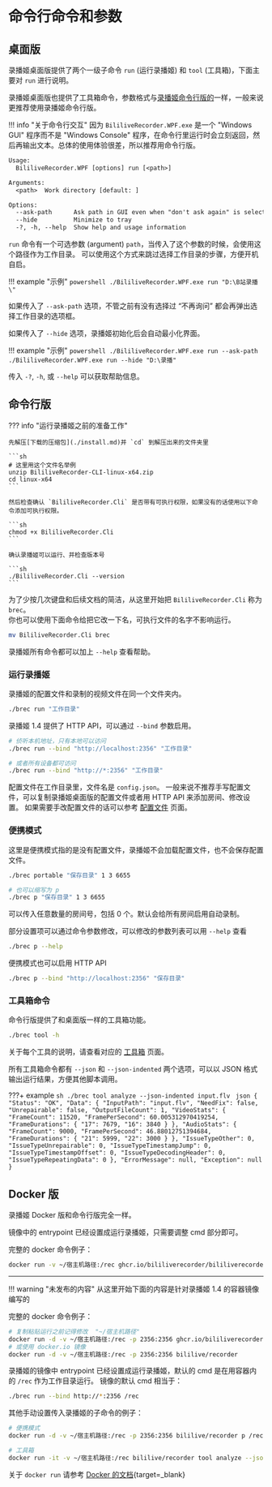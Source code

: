 # 命令行命令和参数

## 桌面版


录播姬桌面版提供了两个一级子命令 `run` (运行录播姬) 和 `tool` (工具箱)，下面主要对 `run` 进行说明。

录播姬桌面版也提供了工具箱命令，参数格式与[录播姬命令行版的](#工具箱命令)一样，一般来说更推荐使用录播姬命令行版。

!!! info "关于命令行交互"
    因为 `BililiveRecorder.WPF.exe` 是一个 "Windows GUI" 程序而不是 "Windows Console" 程序，在命令行里运行时会立刻返回，然后再输出文本。总体的使用体验很差，所以推荐用命令行版。

```txt
Usage:
  BililiveRecorder.WPF [options] run [<path>]

Arguments:
  <path>  Work directory [default: ]

Options:
  --ask-path      Ask path in GUI even when "don't ask again" is selected before.
  --hide          Minimize to tray
  -?, -h, --help  Show help and usage information
```

`run` 命令有一个可选参数 (argument) `path`，当传入了这个参数的时候，会使用这个路径作为工作目录。
可以使用这个方式来跳过选择工作目录的步骤，方便开机自启。

!!! example "示例"
    ```powershell
    ./BililiveRecorder.WPF.exe run "D:\B站录播\"
    ```

如果传入了 `--ask-path` 选项，不管之前有没有选择过 “不再询问” 都会再弹出选择工作目录的选项框。

如果传入了 `--hide` 选项，录播姬初始化后会自动最小化界面。

!!! example "示例"
    ```powershell
    ./BililiveRecorder.WPF.exe run --ask-path
    ./BililiveRecorder.WPF.exe run --hide "D:\录播"
    ```

传入 `-?`, `-h`, 或 `--help` 可以获取帮助信息。

## 命令行版

??? info "运行录播姬之前的准备工作"

    先解压[下载的压缩包](./install.md)并 `cd` 到解压出来的文件夹里

    ```sh
    # 这里用这个文件名举例
    unzip BililiveRecorder-CLI-linux-x64.zip
    cd linux-x64
    ```

    然后检查确认 `BililiveRecorder.Cli` 是否带有可执行权限，如果没有的话使用以下命令添加可执行权限。

    ```sh
    chmod +x BililiveRecorder.Cli
    ```

    确认录播姬可以运行、并检查版本号

    ```sh
    ./BililiveRecorder.Cli --version
    ```

为了少按几次键盘和后续文档的简洁，从这里开始把 `BililiveRecorder.Cli` 称为 `brec`。  
你也可以使用下面命令给把它改一下名，可执行文件的名字不影响运行。

```sh
mv BililiveRecorder.Cli brec
```

录播姬所有命令都可以加上 `--help` 查看帮助。

### 运行录播姬

录播姬的配置文件和录制的视频文件在同一个文件夹内。

```sh
./brec run "工作目录"
```

录播姬 1.4 提供了 HTTP API，可以通过 `--bind` 参数启用。

```sh
# 侦听本机地址，只有本地可以访问
./brec run --bind "http://localhost:2356" "工作目录"

# 或者所有设备都可访问
./brec run --bind "http://*:2356" "工作目录"
```

配置文件在工作目录里，文件名是 `config.json`。
一般来说不推荐手写配置文件，可以复制录播姬桌面版的配置文件或者用 HTTP API 来添加房间、修改设置。
如果需要手改配置文件的话可以参考 [配置文件](./config-file.md) 页面。

### 便携模式

这里是便携模式指的是没有配置文件，录播姬不会加载配置文件，也不会保存配置文件。

```sh
./brec portable "保存目录" 1 3 6655

# 也可以缩写为 p
./brec p "保存目录" 1 3 6655
```

可以传入任意数量的房间号，包括 0 个。默认会给所有房间启用自动录制。

部分设置项可以通过命令参数修改，可以修改的参数列表可以用 `--help` 查看

```sh
./brec p --help
```

便携模式也可以启用 HTTP API

```sh
./brec p --bind "http://localhost:2356" "保存目录"
```

### 工具箱命令

命令行版提供了和桌面版一样的工具箱功能。

```sh
./brec tool -h
```

关于每个工具的说明，请查看对应的 [工具箱](./toolbox/index.md) 页面。

所有工具箱命令都有 `--json` 和 `--json-indented` 两个选项，可以以 JSON 格式输出运行结果，方便其他脚本调用。

???+ example
    ```sh
    ./brec tool analyze --json-indented input.flv
    ```
    ```json
    {
      "Status": "OK",
      "Data": {
        "InputPath": "input.flv",
        "NeedFix": false,
        "Unrepairable": false,
        "OutputFileCount": 1,
        "VideoStats": {
          "FrameCount": 11520,
          "FramePerSecond": 60.005312970419254,
          "FrameDurations": {
            "17": 7679,
            "16": 3840
          }
        },
        "AudioStats": {
          "FrameCount": 9000,
          "FramePerSecond": 46.88012751394684,
          "FrameDurations": {
            "21": 5999,
            "22": 3000
          }
        },
        "IssueTypeOther": 0,
        "IssueTypeUnrepairable": 0,
        "IssueTypeTimestampJump": 0,
        "IssueTypeTimestampOffset": 0,
        "IssueTypeDecodingHeader": 0,
        "IssueTypeRepeatingData": 0
      },
      "ErrorMessage": null,
      "Exception": null
    }
    ```

## Docker 版

录播姬 Docker 版和命令行版完全一样。

镜像中的 entrypoint 已经设置成运行录播姬，只需要调整 cmd 部分即可。

完整的 docker 命令例子：

```sh
docker run -v ~/宿主机路径:/rec ghcr.io/bililiverecorder/bililiverecorder:v1.3.11 run /rec
```

------

!!! warning "未发布的内容"
    从这里开始下面的内容是针对录播姬 1.4 的容器镜像编写的

完整的 docker 命令例子：

```sh
# 复制粘贴运行之前记得修改  "~/宿主机路径"
docker run -d -v ~/宿主机路径:/rec -p 2356:2356 ghcr.io/bililiverecorder/bililiverecorder
# 或使用 docker.io 镜像
docker run -d -v ~/宿主机路径:/rec -p 2356:2356 bililive/recorder
```

录播姬的镜像中 entrypoint 已经设置成运行录播姬，默认的 cmd 是在用容器内的 `/rec` 作为工作目录运行。
镜像的默认 cmd 相当于：

```sh
./brec run --bind http://*:2356 /rec
```

其他手动设置传入录播姬的子命令的例子：

```sh
# 便携模式
docker run -d -v ~/宿主机路径:/rec -p 2356:2356 bililive/recorder p /rec

# 工具箱
docker run -it -v ~/宿主机路径:/rec bililive/recorder tool analyze --json /rec/video.flv
```

关于 `docker run` 请参考 [Docker 的文档](https://docs.docker.com/engine/reference/run/){target=_blank}
